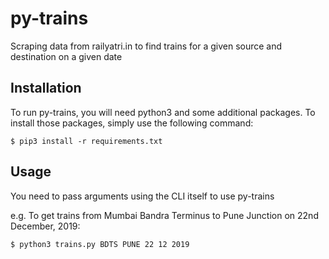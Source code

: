 # py-trains
Scraping data from railyatri.in to find trains for a given source and destination on a given date

## Installation
To run py-trains, you will need python3 and some additional packages.
To install those packages, simply use the following command:

```$ pip3 install -r requirements.txt```

## Usage
You need to pass arguments using the CLI itself to use py-trains

e.g. To get trains from Mumbai Bandra Terminus to Pune Junction on 22nd December, 2019:

```$ python3 trains.py BDTS PUNE 22 12 2019```

